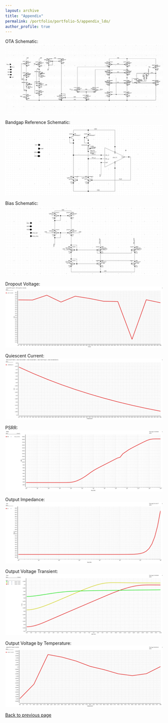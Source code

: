 ```yaml
---
layout: archive
title: "Appendix"
permalink: /portfolio/portfolio-5/appendix_ldo/
author_profile: true
---
```


OTA Schematic:
![](/images/ota_schematic.png)

Bandgap Reference Schematic:
![](/images/bandgap_schematic.png)

Bias Schematic:
![](/images/bias_schematic.png)

Dropout Voltage:
![](/images/dropv_il.png)

Quiescent Current:
![](/images/gndi_temp_10m.png)

PSRR:
![](/images/psrr_10m.png)

Output Impedance:
![](/images/rout_50m.png)

Output Voltage Transient:
![](/images/vout_t_10m.png)

Output Voltage by Temperature:
![](/images/vout_temp_10m.png)

[Back to previous page](/portfolio/portfolio-5)
